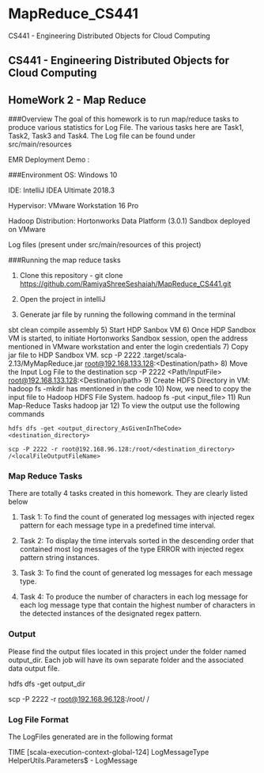 # MapReduce_CS441

CS441 - Engineering Distributed Objects for Cloud Computing

## CS441 - Engineering Distributed Objects for Cloud Computing


## HomeWork 2 - Map Reduce

###Overview
The goal of this homework is to run map/reduce tasks to produce various statistics for Log File.
The various tasks here are Task1, Task2, Task3 and Task4. The Log file can be found under src/main/resources

EMR Deployment Demo :

###Environment
OS: Windows 10

IDE: IntelliJ IDEA Ultimate 2018.3

Hypervisor: VMware Workstation 16 Pro

Hadoop Distribution: Hortonworks Data Platform (3.0.1) Sandbox deployed on VMware

Log files (present under src/main/resources of this project)

###Running the map reduce tasks

1) Clone this repository - git clone https://github.com/RamiyaShreeSeshaiah/MapReduce_CS441.git

2) Open the project in intelliJ
3) Generate jar file by running the following command in the terminal

sbt clean compile assembly
5) Start HDP Sanbox VM
6) Once HDP Sandbox VM is started, to initiate Hortonworks Sandbox session, open the address mentioned in VMware workstation and enter the login credentials
7) Copy jar file to HDP Sandbox VM. 
   scp -P 2222 .target/scala-2.13/MyMapReduce.jar root@192.168.133.128:<Destination/path>
8) Move the Input Log File to the destination
scp -P 2222 <Path/InputFile> root@192.168.133.128:<Destination/path>
9) Create HDFS Directory in VM:
hadoop fs -mkdir <inputDirectoryName>
   <inputDirectoryName> has mentioned in the code
10) Now, we need to copy the input file to Hadoop HDFS File System.
hadoop fs -put <input_file> <inputDirectoryName>
11) Run Map-Reduce Tasks
hadoop jar <nameOfJarFile>
12) To view the output use the following commands
    
    hdfs dfs -get <output_directory_AsGivenInTheCode> <destination_directory>

    scp -P 2222 -r root@192.168.96.128:/root/<destination_directory> /<localFileOutputFileName>

### Map Reduce Tasks

There are totally 4 tasks created in this homework. They are clearly listed below

1) Task 1: To find the count of generated log messages with injected regex pattern for each message type in a predefined time interval.

2) Task 2: To display the time intervals sorted in the descending order that contained most log messages of the type ERROR with injected regex pattern string instances. 

3) Task 3: To find the count of generated log messages for each message type.

4) Task 4: To produce the number of characters in each log message for each log message type that contain the highest number of characters in the detected instances of the designated regex pattern.

### Output

Please find the output files located in this project under the folder named output_dir. Each job will have its own separate folder and the associated data output file.

hdfs dfs -get output_dir <destinationFile>

scp -P 2222 -r root@192.168.96.128:/root/<destinationFile> /<localSystemFile>

### Log File Format
The LogFiles generated are in the following format

TIME [scala-execution-context-global-124] LogMessageType  HelperUtils.Parameters$ - LogMessage
